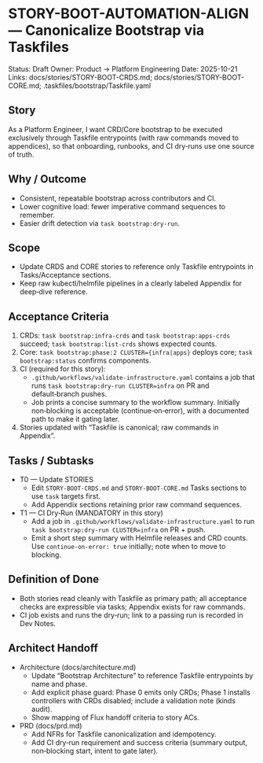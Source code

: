# STORY-BOOT-AUTOMATION-ALIGN — Canonicalize Bootstrap via Taskfiles

Status: Draft
Owner: Product → Platform Engineering
Date: 2025-10-21
Links: docs/stories/STORY-BOOT-CRDS.md; docs/stories/STORY-BOOT-CORE.md; .taskfiles/bootstrap/Taskfile.yaml

## Story
As a Platform Engineer, I want CRD/Core bootstrap to be executed exclusively through Taskfile entrypoints (with raw commands moved to appendices), so that onboarding, runbooks, and CI dry‑runs use one source of truth.

## Why / Outcome
- Consistent, repeatable bootstrap across contributors and CI.
- Lower cognitive load: fewer imperative command sequences to remember.
- Easier drift detection via `task bootstrap:dry-run`.

## Scope
- Update CRDS and CORE stories to reference only Taskfile entrypoints in Tasks/Acceptance sections.
- Keep raw kubectl/helmfile pipelines in a clearly labeled Appendix for deep‑dive reference.

## Acceptance Criteria
1) CRDs: `task bootstrap:infra-crds` and `task bootstrap:apps-crds` succeed; `task bootstrap:list-crds` shows expected counts.
2) Core: `task bootstrap:phase:2 CLUSTER={infra|apps}` deploys core; `task bootstrap:status` confirms components.
3) CI (required for this story):
   - `.github/workflows/validate-infrastructure.yaml` contains a job that runs `task bootstrap:dry-run CLUSTER=infra` on PR and default‑branch pushes.
   - Job prints a concise summary to the workflow summary. Initially non‑blocking is acceptable (continue‑on‑error), with a documented path to make it gating later.
4) Stories updated with “Taskfile is canonical; raw commands in Appendix”.

## Tasks / Subtasks
- T0 — Update STORIES
  - Edit `STORY-BOOT-CRDS.md` and `STORY-BOOT-CORE.md` Tasks sections to use `task` targets first.
  - Add Appendix sections retaining prior raw command sequences.
- T1 — CI Dry‑Run (MANDATORY in this story)
  - Add a job in `.github/workflows/validate-infrastructure.yaml` to run `task bootstrap:dry-run CLUSTER=infra` on PR + push.
  - Emit a short step summary with Helmfile releases and CRD counts. Use `continue-on-error: true` initially; note when to move to blocking.

## Definition of Done
- Both stories read cleanly with Taskfile as primary path; all acceptance checks are expressible via tasks; Appendix exists for raw commands.
- CI job exists and runs the dry‑run; link to a passing run is recorded in Dev Notes.

## Architect Handoff
- Architecture (docs/architecture.md)
  - Update “Bootstrap Architecture” to reference Taskfile entrypoints by name and phase.
  - Add explicit phase guard: Phase 0 emits only CRDs; Phase 1 installs controllers with CRDs disabled; include a validation note (kinds audit).
  - Show mapping of Flux handoff criteria to story ACs.
- PRD (docs/prd.md)
  - Add NFRs for Taskfile canonicalization and idempotency.
  - Add CI dry‑run requirement and success criteria (summary output, non‑blocking start, intent to gate later).
